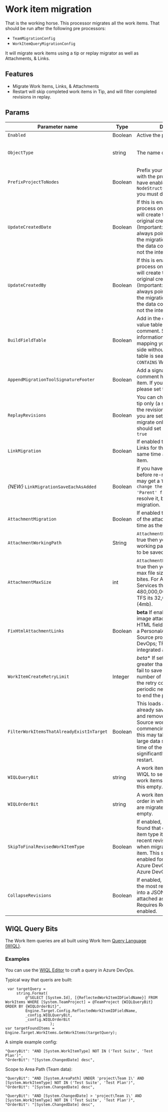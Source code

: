 # Work item migration

That is the working horse. This processor migrates all the work items. That should be run after the following pre processors:

* `TeamMigrationConfig`
* `WorkItemQueryMigrationConfig`
 
It will migrate work items using a tip or replay migrator as well as Attachments, & Links.

## Features

- Migrate Work Items, Links, & Attachments
- Restart will skip completed work items in Tip, and will filter completed revisions in replay.

## Params

| Parameter name                       | Type    | Description                              | Default Value                            |
|--------------------------------------|---------|------------------------------------------|------------------------------------------|
| `Enabled`                            | Boolean | Active the processor if it true.         | false                                    |
| `ObjectType`                         | string  | The name of the processor                | VstsSyncMigrator. Engine. Configuration. Processing. WorkItemMigrationConfig |
| `PrefixProjectToNodes`               | Boolean | Prefix your iterations and areas with the project name. If you have enabled this in `NodeStructuresMigrationConfig` you must do it here too. | false                                    |
| `UpdateCreatedDate`                  | Boolean | If this is enabled the creation process on the target project will create the items with the original creation date. (Important: The item history is always pointed to the date of the migration, it's change only the data column `CreateDate`, not the internal create date) | false                                    |
| `UpdateCreatedBy`                    | Boolean | If this is enabled the creation process on the target project will create the items with the original creation date. (Important: The item history is always pointed to the date of the migration, it's change only the data column `CreateDate`, not the internal create date) | false                                    |
| `BuildFieldTable`                    | Boolean | Add in the original field to value table in a history comment. So if you lost information with the field mapping you are on the save side without data lost. This table is searchable using a `CONTAINS` WIQL query | false                                    |
| `AppendMigrationToolSignatureFooter` | Boolean | Add a signature to the in the comment history of each work item. If you like this project please set this to true 😊 | false                                    |
| `ReplayRevisions` | Boolean | You can choose to migrate the tip only (a single write) or all of the revisions (many writes). If you are setting this to `false` to migrate only the tip then you should set `BuildFieldTable` to `true` | true |
| `LinkMigration` | Boolean | If enabled this will migrate the Links for the work item at the same time as the whole work item. | true |
| _{NEW}_ `LinkMigrationSaveEachAsAdded` | Boolean | If you have changed parents before re-running a sync you may get a `TF26194: unable to change the value of the 'Parent' field` error. This will resolve it, but will slow migration. | false                                    |
| `AttachmentMigration` | Boolean | If enabled this will migrate all of the attachments at the same time as the work item | true |
| `AttachmentWorkingPath` | String | `AttachmentMigration` is set to true then you need to specify a working path for attachments to be saved locally. | `C:\temp\Migration\` |
| `AttachmentMaxSize` | int | `AttachmentMigration` is set to true then you need to specify a max file size for upload in bites. For Azure DevOps Services the default is 480,000,000 bites (60mb), for TFS its 32,000,000 bites (4mb). | `480000000` |
| `FixHtmlAttachmentLinks` | Boolean | **beta** If enabled this will fix any image attachments URL's in the HTML fields. You must specify a PersonalAccessToken in the Source project for Azure DevOps; TFS should use integrated authentication.  |
| `WorkItemCreateRetryLimit` | Integer | *beta** If set to a number greater than 0 work items that fail to save will retry after a number of seconds equal to the retry count. This allows for periodic network glitches not to end the process. | 5 |
| `FilterWorkItemsThatAlreadyExistInTarget` | Boolean | This loads all of the work items already saved to the Target and removes them from the Source work item list prior to commencing the run. While this may take some time in large data sets it reduces the time of the overall migration significantly if you need to restart. | true |
| `WIQLQueryBit`                           | string  | A work item query based on WIQL to select only important work items. To migrate all leave this empty. |                                          |
| `WIQLOrderBit` | string | A work item query to affect the order in which the work items are migrated. Don't leave this empty. | [System.ChangedDate] desc
| `SkipToFinalRevisedWorkItemType` | Boolean | If enabled, when a revision is found that changes the work item type it will use the most recent revision work item type when migrating the initial work item. This should only be enabled for migrations from Azure DevOps Service to Azure DevOps Server. | false
| `CollapseRevisions` | Boolean | If enabled, all revisions except the most recent are collapsed into a JSON format and attached as an attachment. Requires ReplayRevisions to be enabled. | false


## WIQL Query Bits

The Work Item queries are all built using Work Item [Query Language (WIQL)](https://docs.microsoft.com/en-us/azure/devops/boards/queries/wiql-syntax). 


### Examples

You can use the [WIQL Editor](https://marketplace.visualstudio.com/items?itemName=ottostreifel.wiql-editor) to craft a query in Azure DevOps.

Typical way that queris are built:

```
 var targetQuery = 
     string.Format(
         @"SELECT [System.Id], [{ReflectedWorkItemIDFieldName}] FROM WorkItems WHERE [System.TeamProject] = @TeamProject {WIQLQueryBit} ORDER BY {WIQLOrderBit}",
         Engine.Target.Config.ReflectedWorkItemIDFieldName,
         _config.WIQLQueryBit,
         _config.WIQLOrderBit
                    );
var targetFoundItems = Engine.Target.WorkItems.GetWorkItems(targetQuery);
```

A simple example config:

```
"QueryBit": "AND [System.WorkItemType] NOT IN ('Test Suite', 'Test Plan')",
"OrderBit": "[System.ChangedDate] desc",
```
Scope to Area Path (Team data):

```
"QueryBit": "AND [System.AreaPath] UNDER 'project\Team 1\' AND [System.WorkItemType] NOT IN ('Test Suite', 'Test Plan')",
"OrderBit": "[System.ChangedDate] desc",
```

```
"QueryBit": "AND [System.ChangedDate] > 'project\Team 1\' AND [System.WorkItemType] NOT IN ('Test Suite', 'Test Plan')",
"OrderBit": "[System.ChangedDate] desc",
```
